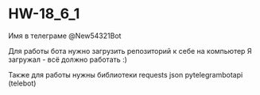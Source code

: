 # HW-18_6_1
Имя в телеграме @New54321Bot

Для работы бота нужно загрузить репозиторий к себе на компьютер
    Я загружал - всё должно работать :)

Также для работы нужны библиотеки requests json pytelegrambotapi (telebot)
